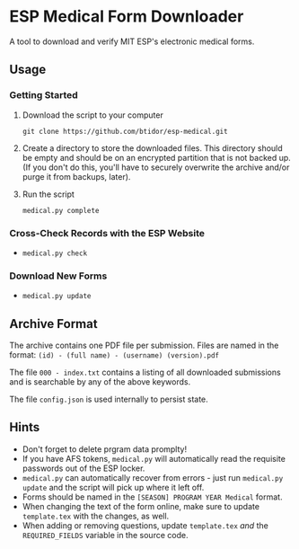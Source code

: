 # ESP Medical Form Downloader

A tool to download and verify MIT ESP's electronic medical forms.


## Usage
### Getting Started
1.  Download the script to your computer

    `git clone https://github.com/btidor/esp-medical.git`

2.  Create a directory to store the downloaded files. This directory should be
    empty and should be on an encrypted partition that is not backed up. (If
    you don't do this, you'll have to securely overwrite the archive and/or
    purge it from backups, later).

3.  Run the script

    `medical.py complete`

### Cross-Check Records with the ESP Website
* `medical.py check`

### Download New Forms
* `medical.py update`


## Archive Format
The archive contains one PDF file per submission. Files are named in the
format: `(id) - (full name) - (username) (version).pdf`

The file `000 - index.txt` contains a listing of all downloaded submissions
and is searchable by any of the above keywords.

The file `config.json` is used internally to persist state.

## Hints
* Don't forget to delete prgram data promplty!
* If you have AFS tokens, `medical.py` will automatically read the requisite
  passwords out of the ESP locker.
* `medical.py` can automatically recover from errors - just run
  `medical.py update` and the script will pick up where it left off.
* Forms should be named in the `[SEASON] PROGRAM YEAR Medical` format.
* When changing the text of the form online, make sure to update
  `template.tex` with the changes, as well.
* When adding or removing questions, update `template.tex` _and_ the
  `REQUIRED_FIELDS` variable in the source code.
